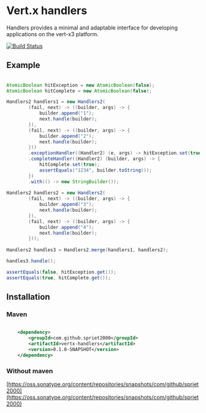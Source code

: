 # Vert.x handlers

Handlers provides a minimal and adaptable interface for developing applications on the vert-x3 platform.

[![Build Status](https://travis-ci.org/spriet2000/vertx-handlers.svg?branch=master)](https://travis-ci.org/spriet2000/vertx-handlers)

## Example

```java
    
AtomicBoolean hitException = new AtomicBoolean(false);
AtomicBoolean hitComplete = new AtomicBoolean(false);

Handlers2 handlers1 = new Handlers2(
        (fail, next) -> ((builder, args) -> {
            builder.append("1");
            next.handle(builder);
        }),
        (fail, next) -> ((builder, args) -> {
            builder.append("2");
            next.handle(builder);
        }))
        .exceptionHandler((Handler2) (e, args) -> hitException.set(true))
        .completeHandler((Handler2) (builder, args) -> {
            hitComplete.set(true);
            assertEquals("1234", builder.toString());
        })
        .with(() -> new StringBuilder());
        
Handlers2 handlers2 = new Handlers2(
        (fail, next) -> ((builder, args) -> {
            builder.append("3");
            next.handle(builder);
        }),
        (fail, next) -> ((builder, args) -> {
            builder.append("4");
            next.handle(builder);
        }));
        
Handlers2 handles3 = Handlers2.merge(handlers1, handlers2);

handles3.handle();

assertEquals(false, hitException.get());
assertEquals(true, hitComplete.get());

```
## Installation

### Maven

```xml

    <dependency>
        <groupId>com.github.spriet2000</groupId>
        <artifactId>vertx-handlers</artifactId>
        <version>0.1.0-SNAPSHOT</version>
    </dependency>

```

### Without maven

[https://oss.sonatype.org/content/repositories/snapshots/com/github/spriet2000](https://oss.sonatype.org/content/repositories/snapshots/com/github/spriet2000)
